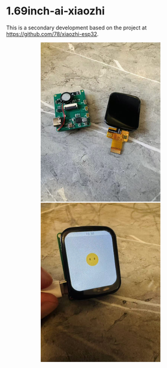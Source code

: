 # 1.69inch-ai-xiaozhi

This is a secondary development based on the project at https://github.com/78/xiaozhi-esp32.

<div align=center>
	<img src="https://github.com/myry07/1.69inch-ai-xiaozhi/blob/main/03.Fotos/1.jpg" width="320" height="425">
</div>

<div align=center>
	<img src="https://github.com/myry07/1.69inch-ai-xiaozhi/blob/main/03.Fotos/2.jpg" width="320" height="425">
</div>